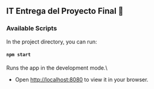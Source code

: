 ## IT Entrega del Proyecto Final 🚀

### Available Scripts

In the project directory, you can run:

#### `npm start`

Runs the app in the development mode.\
- Open [http://localhost:8080](http://localhost:8080) to view it in your browser.


